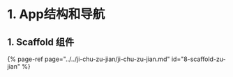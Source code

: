 # 1. App结构和导航

## 1. Scaffold 组件 

{% page-ref page="../../ji-chu-zu-jian/ji-chu-zu-jian.md" id="8-scaffold-zu-jian" %}

